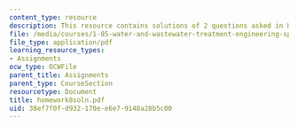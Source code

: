 ```yaml
---
content_type: resource
description: This resource contains solutions of 2 questions asked in Homework 8.
file: /media/courses/1-85-water-and-wastewater-treatment-engineering-spring-2006/38ef7f0fd932170ee6e79148a28b5c00_homework8soln.pdf
file_type: application/pdf
learning_resource_types:
- Assignments
ocw_type: OCWFile
parent_title: Assignments
parent_type: CourseSection
resourcetype: Document
title: homework8soln.pdf
uid: 38ef7f0f-d932-170e-e6e7-9148a28b5c00
---
```


